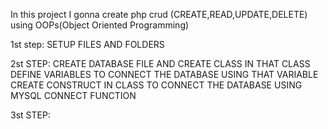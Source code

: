 In this project I gonna create php crud (CREATE,READ,UPDATE,DELETE) using OOPs(Object Oriented Programming)


1st step:
    SETUP FILES AND FOLDERS

2st STEP:
    CREATE DATABASE FILE AND CREATE CLASS 
    IN THAT CLASS DEFINE VARIABLES TO CONNECT THE DATABASE USING THAT VARIABLE
    CREATE CONSTRUCT IN CLASS TO CONNECT THE DATABASE USING MYSQL CONNECT FUNCTION

3st STEP:

